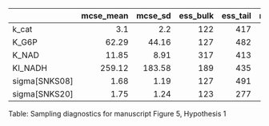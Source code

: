 |               |   mcse_mean |   mcse_sd |   ess_bulk |   ess_tail |   r_hat |
|:--------------|------------:|----------:|-----------:|-----------:|--------:|
| k_cat         |        3.1  |      2.2  |        122 |        417 |    1.02 |
| K_G6P         |       62.29 |     44.16 |        127 |        482 |    1.02 |
| K_NAD         |       11.85 |      8.91 |        317 |        413 |    1.02 |
| KI_NADH       |      259.12 |    183.58 |        189 |        435 |    1.02 |
| sigma[SNKS08] |        1.68 |      1.19 |        127 |        491 |    1.03 |
| sigma[SNKS20] |        1.75 |      1.24 |        123 |        277 |    1.02 |
Table: Sampling diagnostics for manuscript Figure 5, Hypothesis 1